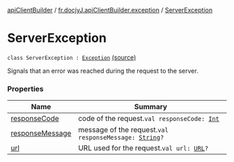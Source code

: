 [apiClientBuilder](../../index.md) / [fr.docjyJ.apiClientBuilder.exception](../index.md) / [ServerException](./index.md)

# ServerException

`class ServerException : `[`Exception`](https://kotlinlang.org/api/latest/jvm/stdlib/kotlin/-exception/index.html) [(source)](https://github.com/docjyj/apiClientBuilder/tree/master/src/main/kotlin/fr.docjyJ.apiClientBuilder/exception/ServerException.kt#L17)

Signals that an error was reached during the request to the server.

### Properties

| Name | Summary |
|---|---|
| [responseCode](response-code.md) | code of the request.`val responseCode: `[`Int`](https://kotlinlang.org/api/latest/jvm/stdlib/kotlin/-int/index.html) |
| [responseMessage](response-message.md) | message of the request.`val responseMessage: `[`String`](https://kotlinlang.org/api/latest/jvm/stdlib/kotlin/-string/index.html)`?` |
| [url](url.md) | URL used for the request.`val url: `[`URL`](https://docs.oracle.com/javase/6/docs/api/java/net/URL.html)`?` |
